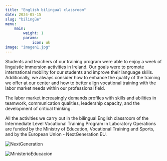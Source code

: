 ```yaml
---
title: "English bilingual classroom"
date: 2024-05-15
slug: "bilingüe"
menu:
    main:
        weight: 1
        params: 
            icon: uk
image: "imagen1.jpg"
---
```


Students and teachers of our training program were able to enjoy a week of linguistic immersion activities in Ireland. Our goals were to promote international mobility for our students and improve their language skills. Additionally, we always consider how to enhance the quality of the training we offer at our center and how to better align vocational training with the labor market needs within our professional field.

The labor market increasingly demands profiles with skills and abilities in teamwork, communication qualities, leadership capacity, and the development of critical thinking.

All the activities we carry out in the bilingual English classroom of the Intermediate Level Vocational Training Program in Laboratory Operations are funded by the Ministry of Education, Vocational Training and Sports, and by the European Union - NextGeneration EU.

![NextGeneration](/img/bilin/logo_next_generation_EU-v3.jpg)

![MinisterioEducacion](/img/bilin/ministerio.png)



